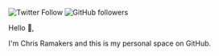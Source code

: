 ![Twitter Follow](https://img.shields.io/twitter/follow/chrisramakers?style=social) ![GitHub followers](https://img.shields.io/github/followers/chrisramakers?style=social)

Hello 👋,

I'm Chris Ramakers and this is my personal space on GitHub. 